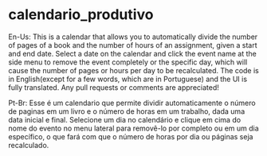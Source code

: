 # calendario_produtivo

En-Us: This is a calendar that allows you to automatically divide the number of pages of a book and the number of hours of an assignment, given a start and end date. Select a date on the calendar and click the event name at the side menu to remove the event completely or the specific day, which will cause the number of pages or hours per day to be recalculated. The code is in English(except for a few words, which are in Portuguese) and the UI is fully translated. Any pull requests or comments are appreciated!


Pt-Br: Esse é um calendario que permite dividir automaticamente o número de paginas em um livro e o número de horas em um trabalho, dada uma data inicial e final. Selecione um dia no calendário e clique em cima do nome do evento no menu lateral para removê-lo por completo ou em um dia específico, o que fará com que o número de horas por dia ou páginas seja recalculado.

